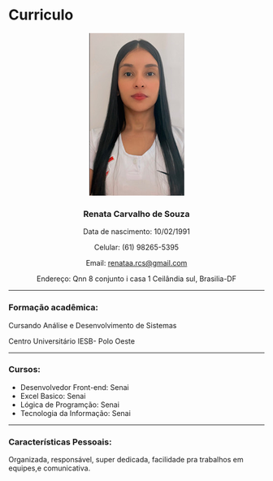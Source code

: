 # Curriculo

<div align="center">

![Renata](../imagem/reh.jpg) 

### **Renata Carvalho de Souza**

Data de nascimento: 10/02/1991

Celular: (61) 98265-5395

Email: renataa.rcs@gmail.com

Endereço: Qnn 8 conjunto i casa 1 Ceilândia sul, Brasilia-DF


</div>

---

### **Formação acadêmica:**

Cursando Análise e Desenvolvimento de Sistemas

Centro Universitário IESB- Polo Oeste

---


### **Cursos:**

- Desenvolvedor Front-end: Senai
- Excel Basico: Senai
- Lógica de Programção: Senai
- Tecnologia da Informação: Senai


---

### **Características Pessoais:**

Organizada, responsável, super dedicada, facilidade pra trabalhos em equipes,e comunicativa.


